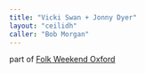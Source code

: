 ```yaml
---
title: "Vicki Swan + Jonny Dyer"
layout: "ceilidh"
caller: "Bob Morgan"
---
```


part of [Folk Weekend Oxford](http://folkweekendoxford.co.uk)
